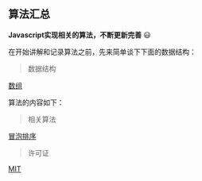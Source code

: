 ## 算法汇总

**Javascript实现相关的算法，不断更新完善** :smiley:

在开始讲解和记录算法之前，先来简单谈下下面的数据结构：

> 数据结构

[数组](./src/array/)

算法的内容如下：

> 相关算法

[冒泡排序](./bubble_sort/)

> 许可证

[MIT](./LICENSE)

